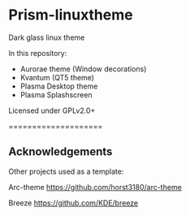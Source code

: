 Prism-linuxtheme
====================

Dark glass linux theme

In this repository:
 - Aurorae theme (Window decorations)
 - Kvantum (QT5 theme)
 - Plasma Desktop theme
 - Plasma Splashscreen

Licensed under GPLv2.0+

====================

Acknowledgements
--------------------
Other projects used as a template:

Arc-theme
https://github.com/horst3180/arc-theme

Breeze
https://github.com/KDE/breeze
